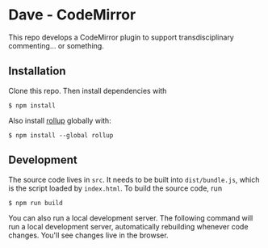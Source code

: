 # Dave - CodeMirror

This repo develops a CodeMirror plugin to support transdisciplinary commenting... or something.

## Installation

Clone this repo. Then install dependencies with 

    $ npm install

Also install [rollup](https://rollupjs.org/guide/en/) globally with:

    $ npm install --global rollup

## Development

The source code lives in `src`. It needs to be built into `dist/bundle.js`, which is the 
script loaded by `index.html`. To build the source code, run 

    $ npm run build

You can also run a local development server. The following command will run a local development server,
automatically rebuilding whenever code changes. You'll see changes live in the browser.
